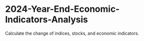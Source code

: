 # 2024-Year-End-Economic-Indicators-Analysis
Calculate the change of indices, stocks, and economic indicators.
